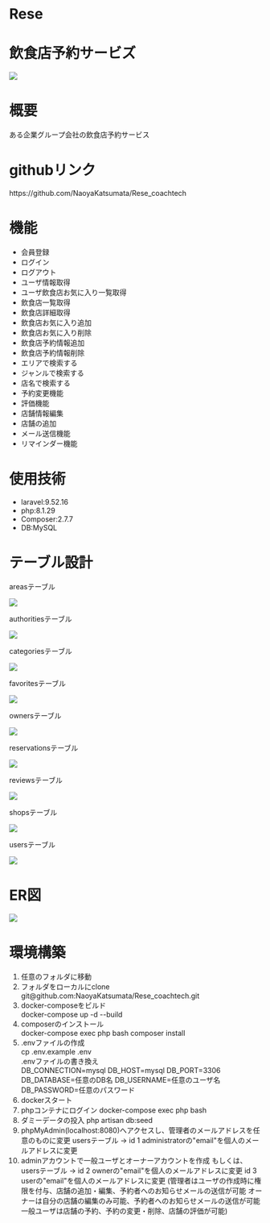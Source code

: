 # Rese
<h1>飲食店予約サービズ</h1>
<img src="Rese.png">
<h1>概要</h1>
<p>ある企業グループ会社の飲食店予約サービス</p>
<h1>githubリンク</h1>
<p>https://github.com/NaoyaKatsumata/Rese_coachtech</p>
<h1>機能</h1>
<ul>
    <li>会員登録</li>
    <li>ログイン</li>
    <li>ログアウト</li>
    <li>ユーザ情報取得</li>
    <li>ユーザ飲食店お気に入り一覧取得</li>
    <li>飲食店一覧取得</li>
    <li>飲食店詳細取得</li>
    <li>飲食店お気に入り追加</li>
    <li>飲食店お気に入り削除</li>
    <li>飲食店予約情報追加</li>
    <li>飲食店予約情報削除</li>
    <li>エリアで検索する</li>
    <li>ジャンルで検索する</li>
    <li>店名で検索する</li>
    <li>予約変更機能</li>
    <li>評価機能</li>
    <li>店舗情報編集</li>
    <li>店舗の追加</li>
    <li>メール送信機能</li>
    <li>リマインダー機能</li>
</ul>
<h1>使用技術</h1>
<ul>
    <li>laravel:9.52.16</li>
    <li>php:8.1.29</li>
    <li>Composer:2.7.7</li>
    <li>DB:MySQL</li>
</ul>
<h1>テーブル設計</h1>
<p>areasテーブル</p>
<img src="areas.png">
<p>authoritiesテーブル</p>
<img src="authorities.png">
<p>categoriesテーブル</p>
<img src="categories.png">
<p>favoritesテーブル</p>
<img src="favorites.png">
<p>ownersテーブル</p>
<img src="owners.png">
<p>reservationsテーブル</p>
<img src="reservations.png">
<p>reviewsテーブル</p>
<img src="reviews.png">
<p>shopsテーブル</p>
<img src="shops.png">
<p>usersテーブル</p>
<img src="users.png">
<h1>ER図</h1>
<img src="Rese_ER.png">
<h1>環境構築</h1>
<ol>
    <li>任意のフォルダに移動</li>
    <li>
        フォルダをローカルにclone<br>
        git@github.com:NaoyaKatsumata/Rese_coachtech.git
    </li>
    <li>
        docker-composeをビルド<br>
        docker-compose up -d --build
    </li>
    <li>
        composerのインストール<br>
        docker-compose exec php bash
        composer install
    </li>
    <li>
        .envファイルの作成<br>
        cp .env.example .env<br>
        .envファイルの書き換え<br>
        DB_CONNECTION=mysql
        DB_HOST=mysql
        DB_PORT=3306
        DB_DATABASE=任意のDB名
        DB_USERNAME=任意のユーザ名
        DB_PASSWORD=任意のパスワード
    </li>
    <li>
        dockerスタート
    </li>
    <li>
        phpコンテナにログイン
        docker-compose exec php bash
    </li>
    <li>
        ダミーデータの投入
        php artisan db:seed
    </li>
    <li>
        phpMyAdmin(localhost:8080)へアクセスし、管理者のメールアドレスを任意のものに変更
        usersテーブル -> id 1 administratorの"email"を個人のメールアドレスに変更
    </li>
    <li>
        adminアカウントで一般ユーザとオーナーアカウントを作成
        もしくは、usersテーブル -> id 2 ownerの"email"を個人のメールアドレスに変更
                                id 3 userの"email"を個人のメールアドレスに変更
        (管理者はユーザの作成時に権限を付与、店舗の追加・編集、予約者へのお知らせメールの送信が可能
         オーナーは自分の店舗の編集のみ可能、予約者へのお知らせメールの送信が可能
         一般ユーザは店舗の予約、予約の変更・削除、店舗の評価が可能)
    </li>
</ol>